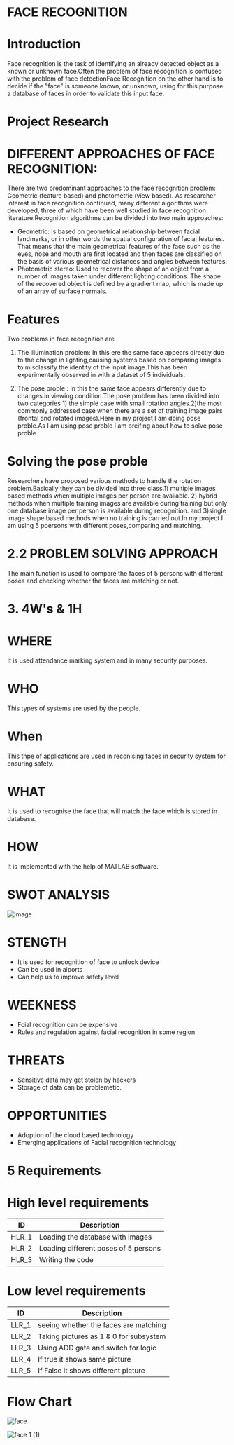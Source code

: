 # FACE RECOGNITION
# Introduction
Face recognition is the task of identifying an already detected object as a known or unknown face.Often the problem of face recognition is confused with the problem of face detectionFace Recognition on the other hand is to decide if the "face" is someone known, or unknown, using for this purpose a database of faces in order to validate this input face.
# Project Research
# DIFFERENT APPROACHES OF FACE RECOGNITION:
There are two predominant approaches to the face recognition problem: Geometric (feature based) and photometric (view based). As researcher interest in face recognition
continued, many different algorithms were developed, three of which have been well studied in face recognition literature.Recognition algorithms can be divided into two main approaches:
* Geometric: Is based on geometrical relationship between facial landmarks, or in other words the spatial configuration of facial features. That means that the main
geometrical features of the face such as the eyes, nose and mouth are first located and then faces are classified on the basis of various geometrical distances and angles between features.
* Photometric stereo: Used to recover the shape of an object from a number of images taken under different lighting conditions. The shape of the recovered object is
defined by a gradient map, which is made up of an array of surface normals.
# Features

 Two problems in face recognition are
 1. The illumination problem: In this ere the same face appears directly due to the change in lighting,causing systems based on comparing images to misclassify the identity of the input image.This has been experimentally observed in  with a dataset of 5 individuals.

2. The pose proble : In this the same face appears differently due to changes in viewing condition.The pose problem has been divided into two categories 1) the simple case with small rotation angles.2)the most commonly addressed case when there are a set of training image pairs (frontal and rotated images).Here in my project I am doing pose proble.As I am using pose proble I am breifing about how to solve pose proble
# Solving the pose proble
Researchers have proposed various methods to handle the rotation problem.Basically they can be divided into three class.1) multiple images based methods
when multiple images per person are available. 2) hybrid methods when multiple training images are available during training but only one database image per person is available during recognition. and 3)single image shape based methods when no training is carried out.In my project I am using 5 poersons with different poses,comparing and matching.
# 2.2 PROBLEM SOLVING APPROACH
The main function is used to compare the faces of 5 persons with different poses and checking whether the faces are matching or not.

# 3. 4W's & 1H
 # WHERE
 It is used attendance marking system and in many security purposes.
 # WHO
 This types of systems are used by the people.
 # When
 This thpe of applications are used in reconising faces in security system for ensuring safety.
 # WHAT
 It is used to recognise the face that will match the face which is stored in database.
 # HOW
 It is implemented with the help of MATLAB software.
 # SWOT ANALYSIS
 ![image](https://user-images.githubusercontent.com/87614111/155712022-4b22d919-09df-451d-b3fc-5bac8dcf3e5d.png)
 # STENGTH
 * It is used for recognition of face to unlock device 
 * Can be used in aiports
 * Can help us to improve safety level
 
 # WEEKNESS
 * Fcial recognition can be expensive
 * Rules and regulation against facial recognition in some region
 
 
 # THREATS
 * Sensitive data may get stolen by hackers
 * Storage of data can be problemetic.
 
 
 # OPPORTUNITIES
 
*  Adoption of the cloud based technology
*  Emerging applications of Facial recognition technology
 # 5 Requirements
 # High level requirements
 |ID| Description|
| :-------: |----------------------------------------------------------------------------------------------------------------------------------|
| HLR_1 | Loading the database with images   |
| HLR_2 | Loading different poses of 5 persons  |
| HLR_3 |  Writing the code   |
# Low level requirements
|ID| Description|
| :-------: |----------------------------------------------------------------------------------------------------------------------------------|
| LLR_1 |  seeing whether the faces are matching |
| LLR_2 | Taking pictures as 1 & 0 for subsystem |
| LLR_3 | Using ADD gate and switch for logic |
| LLR_4 | If true it shows same picture |
| LLR_5 | If False it shows different picture |

# Flow Chart

![face](https://user-images.githubusercontent.com/87614111/160230149-8379c470-e5a5-424b-88f3-c34beff8c887.jpg)



![face 1 (1)](https://user-images.githubusercontent.com/87614111/160231944-c745394c-6e28-45a8-9ea4-a668c34625b4.jpg)


